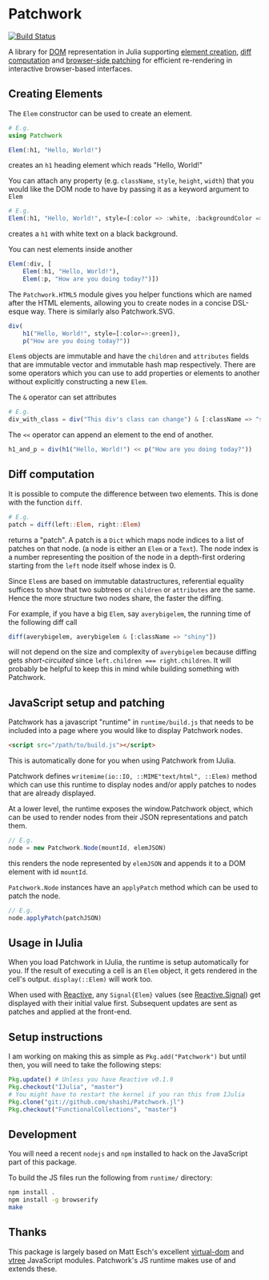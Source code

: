 # Patchwork

[![Build Status](https://travis-ci.org/shashi/Patchwork.jl.svg?branch=master)](https://travis-ci.org/shashi/Patchwork.jl)

A library for [DOM](http://www.w3.org/TR/WD-DOM/introduction.html) representation in Julia supporting [element creation](#creating-elements), [diff computation](#diff-computation) and [browser-side patching](#javascript-setup-and-patching) for efficient re-rendering in interactive browser-based interfaces.

## Creating Elements

The `Elem` constructor can be used to create an element.

```julia
# E.g.
using Patchwork

Elem(:h1, "Hello, World!")
```
creates an `h1` heading element which reads "Hello, World!"

You can attach any property (e.g. `className`, `style`, `height`, `width`) that you would like the DOM node to have by passing it as a keyword argument to `Elem`

```julia
# E.g.
Elem(:h1, "Hello, World!", style=[:color => :white, :backgroundColor => :black])
```
creates a `h1` with white text on a black background.

You can nest elements inside another
```julia
Elem(:div, [
    Elem(:h1, "Hello, World!"),
    Elem(:p, "How are you doing today?")])
```

The `Patchwork.HTML5` module gives you helper functions which are named after the HTML elements, allowing you to create nodes in a concise DSL-esque way. There is similarly also Patchwork.SVG.

```julia
div(
    h1("Hello, World!", style=[:color=>:green]),
    p("How are you doing today?"))
```

`Elem`s objects are immutable and have the `children` and `attributes` fields that are immutable vector and immutable hash map respectively. There are some operators which you can use to add properties or elements to another without explicitly constructing a new `Elem`.

The `&` operator can set attributes
```julia
# E.g.
div_with_class = div("This div's class can change") & [:className => "shiny"]
```
The `<<` operator can append an element to the end of another.

```julia
h1_and_p = div(h1("Hello, World!") << p("How are you doing today?"))
```

## Diff computation

It is possible to compute the difference between two elements. This is done with the function `diff`.

```julia
# E.g.
patch = diff(left::Elem, right::Elem)
```
returns a "patch". A patch is a `Dict` which maps node indices to a list of patches on that node. (a node is either an `Elem` or a `Text`). The node index is a number representing the position of the node in a depth-first ordering starting from the `left` node itself whose index is 0.

Since `Elem`s are based on immutable datastructures, referential equality suffices to show that two subtrees or `children` or `attributes` are the same. Hence the more structure two nodes share, the faster the diffing.

For example, if you have a big `Elem`, say `averybigelem`, the running time of the following diff call

```julia
diff(averybigelem, averybigelem & [:className => "shiny"])
```

will not depend on the size and complexity of `averybigelem` because diffing gets *short-circuited* since `left.children === right.children`. It will probably be helpful to keep this in mind while building something with Patchwork.

## JavaScript setup and patching

Patchwork has a javascript "runtime" in `runtime/build.js` that needs to be included into a page where you would like to display Patchwork nodes.

```html
<script src="/path/to/build.js"></script>
```

This is automatically done for you when using Patchwork from IJulia.

Patchwork defines `writemime(io::IO, ::MIME"text/html", ::Elem)` method which can use this runtime to display nodes and/or apply patches to nodes that are already displayed.

At a lower level, the runtime exposes the window.Patchwork object, which can be used to render nodes from their JSON representations and patch them.

```js
// E.g.
node = new Patchwork.Node(mountId, elemJSON)
```
this renders the node represented by `elemJSON` and appends it to a DOM element with id `mountId`.

`Patchwork.Node` instances have an `applyPatch` method which can be used to patch the node.

```js
// E.g.
node.applyPatch(patchJSON)
```

## Usage in IJulia

When you load Patchwork in IJulia, the runtime is setup automatically for you. If the result of executing a cell is an `Elem` object, it gets rendered in the cell's output. `display(::Elem)` will work too.

When used with [Reactive](http://julialang.org/Reactive.jl), any `Signal{Elem}` values (see [Reactive.Signal](http://julialang.org/Reactive.jl/#signals)) get displayed with their initial value first. Subsequent updates are sent as patches and applied at the front-end.

## Setup instructions

I am working on making this as simple as `Pkg.add("Patchwork")` but until then, you will need to take the following steps:

```julia
Pkg.update() # Unless you have Reactive v0.1.9
Pkg.checkout("IJulia", "master")
# You might have to restart the kernel if you ran this from IJulia
Pkg.clone("git://github.com/shashi/Patchwork.jl")
Pkg.checkout("FunctionalCollections", "master")

```
## Development

You will need a recent `nodejs` and `npm` installed to hack on the JavaScript part of this package.

To build the JS files run the following from `runtime/` directory:

```sh
npm install .
npm install -g browserify
make
```

## Thanks

This package is largely based on Matt Esch's excellent [virtual-dom](https://github.com/Matt-Esch/virtual-dom) and [vtree](https://github.com/Matt-Esch/vtree) JavaScript modules. Patchwork's JS runtime makes use of and extends these.

